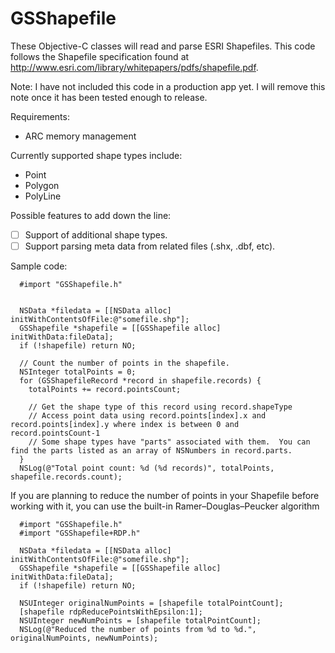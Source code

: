 GSShapefile
===========

These Objective-C classes will read and parse ESRI Shapefiles.  This code follows the Shapefile specification found at http://www.esri.com/library/whitepapers/pdfs/shapefile.pdf.

Note:  I have not included this code in a production app yet.  I will remove this note once it has been tested enough to release.

Requirements:
- ARC memory management

Currently supported shape types include:
- Point
- Polygon
- PolyLine

Possible features to add down the line:
- [ ] Support of additional shape types.
- [ ] Support parsing meta data from related files (.shx, .dbf, etc).

Sample code:
```
  #import "GSShapefile.h"


  NSData *filedata = [[NSData alloc] initWithContentsOfFile:@"somefile.shp"];
  GSShapefile *shapefile = [[GSShapefile alloc] initWithData:fileData];
  if (!shapefile) return NO;
	
  // Count the number of points in the shapefile.
  NSInteger totalPoints = 0;
  for (GSShapefileRecord *record in shapefile.records) {
    totalPoints += record.pointsCount;

	// Get the shape type of this record using record.shapeType
	// Access point data using record.points[index].x and record.points[index].y where index is between 0 and record.pointsCount-1
	// Some shape types have "parts" associated with them.  You can find the parts listed as an array of NSNumbers in record.parts.
  }
  NSLog(@"Total point count: %d (%d records)", totalPoints, shapefile.records.count);
```

If you are planning to reduce the number of points in your Shapefile before working with it, you can use the built-in Ramer–Douglas–Peucker algorithm
```
  #import "GSShapefile.h"
  #import "GSShapefile+RDP.h"

  NSData *filedata = [[NSData alloc] initWithContentsOfFile:@"somefile.shp"];
  GSShapefile *shapefile = [[GSShapefile alloc] initWithData:fileData];
  if (!shapefile) return NO;

  NSUInteger originalNumPoints = [shapefile totalPointCount];
  [shapefile rdpReducePointsWithEpsilon:1];
  NSUInteger newNumPoints = [shapefile totalPointCount];
  NSLog(@"Reduced the number of points from %d to %d.", originalNumPoints, newNumPoints);
```
